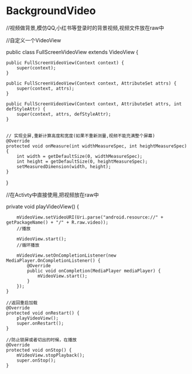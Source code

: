 # BackgroundVideo
//视频做背景,模仿QQ,小红书等登录时的背景视频,视频文件放在raw中

//自定义一个VideoView 

public class FullScreenVideoView extends VideoView {

    public FullScreenVideoView(Context context) {
        super(context);
    }

    public FullScreenVideoView(Context context, AttributeSet attrs) {
        super(context, attrs);
    }

    public FullScreenVideoView(Context context, AttributeSet attrs, int defStyleAttr) {
        super(context, attrs, defStyleAttr);
    }


    // 实现全屏,重新计算高度和宽度(如果不重新测量,视频不能充满整个屏幕)
    @Override
    protected void onMeasure(int widthMeasureSpec, int heightMeasureSpec)
    {
        int width = getDefaultSize(0, widthMeasureSpec);
        int height = getDefaultSize(0, heightMeasureSpec);
        setMeasuredDimension(width, height);
    }
}

//在Activty中直接使用,把视频放在raw中

 private void playVideoView() {
 
        mVideoView.setVideoURI(Uri.parse("android.resource://" + getPackageName() + "/" + R.raw.video));
        //播放
        
        mVideoView.start();
        //循环播放
        
        mVideoView.setOnCompletionListener(new MediaPlayer.OnCompletionListener() {
            @Override
            public void onCompletion(MediaPlayer mediaPlayer) {
                mVideoView.start();
            }
        });
    }

    //返回重启加载
    @Override
    protected void onRestart() {
        playVideoView();
        super.onRestart();
    }

    //防止锁屏或者切出的时候，在播放
    @Override
    protected void onStop() {
        mVideoView.stopPlayback();
        super.onStop();
    }

